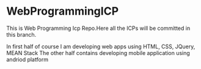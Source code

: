 # WebProgrammingICP

This is Web Programming Icp Repo.Here all the ICPs will be committed in this branch.

In first half of course I am developing web apps using HTML, CSS, JQuery, MEAN Stack
The other half contains developing mobile application using andriod platform

